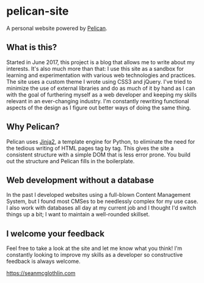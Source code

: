 # pelican-site

A personal website powered by [Pelican](https://blog.getpelican.com).

## What is this?

Started in June 2017, this project is a blog that allows me to write about my interests. It's also much more than that: I use this site as a sandbox for learning and experimentation with various web technologies and practices. The site uses a custom theme I wrote using CSS3 and jQuery. I've tried to minimize the use of external libraries and do as much of it by hand as I can with the goal of furthering myself as a web developer and keeping my skills relevant in an ever-changing industry. I'm constantly rewriting functional aspects of the design as I figure out better ways of doing the same thing.

## Why Pelican?

Pelican uses [Jinja2](http://jinja.pocoo.org), a template engine for Python, to eliminate the need for the tedious writing of HTML pages tag by tag. This gives the site a consistent structure with a simple DOM that is less error prone. You build out the structure and Pelican fills in the boilerplate.

## Web development without a database

In the past I developed websites using a full-blown Content Management System, but I found most CMSes to be needlessly complex for my use case. I also work with databases all day at my current job and I thought I'd switch things up a bit; I want to maintain a well-rounded skillset.

## I welcome your feedback

Feel free to take a look at the site and let me know what you think! I'm constantly looking to improve my skills as a developer so constructive feedback is always welcome.

https://seanmcglothlin.com
